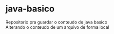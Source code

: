 # java-basico

Repositorio pra guardar o conteudo de java basico </br>
Alterando o conteudo de um arquivo de forma local
